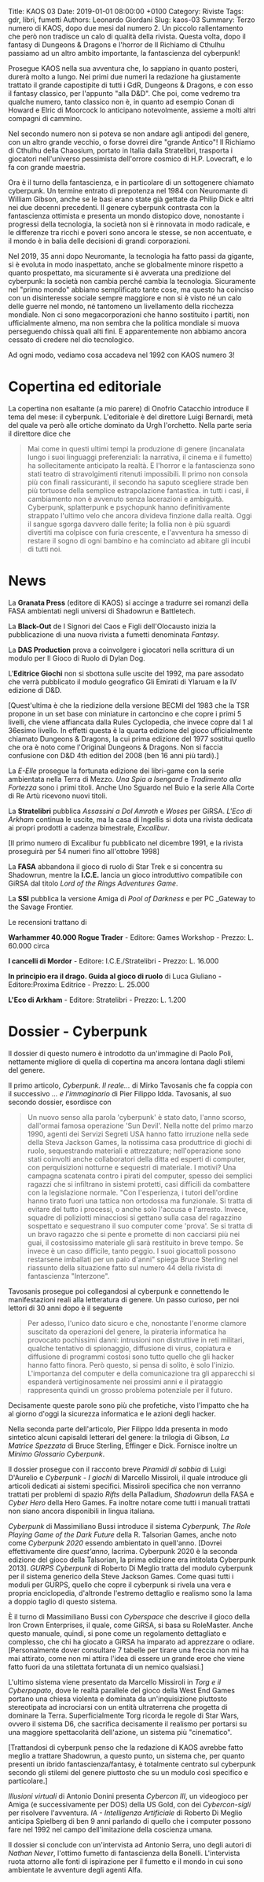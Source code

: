 Title: KAOS 03
Date: 2019-01-01 08:00:00 +0100
Category: Riviste
Tags: gdr, libri, fumetti
Authors: Leonardo Giordani
Slug: kaos-03
Summary: Terzo numero di KAOS, dopo due mesi dal numero 2. Un piccolo rallentamento che però non tradisce un calo di qualità della rivista. Questa volta, dopo il fantasy di Dungeons & Dragons e l'horror de Il Richiamo di Cthulhu passiamo ad un altro ambito importante, la fantascienza del cyberpunk!

Prosegue KAOS nella sua avventura che, lo sappiano in quanto posteri, durerà molto a lungo. Nei primi due numeri la redazione ha giustamente trattato il grande capostipite di tutti i GdR, Dungeons & Dragons, e con esso il fantasy classico, per l'appunto "alla D&D". Che poi, come vedremo tra qualche numero, tanto classico non è, in quanto ad esempio Conan di Howard e Elric di Moorcock lo anticipano notevolmente, assieme a molti altri compagni di cammino.

Nel secondo numero non si poteva se non andare agli antipodi del genere, con un altro grande vecchio, o forse dovrei dire "grande Antico"! Il Richiamo di Cthulhu della Chaosium, portato in Italia dalla Stratelibri, trasporta i giocatori nell'universo pessimista dell'orrore cosmico di H.P. Lovecraft, e lo fa con grande maestria.

Ora è il turno della fantascienza, e in particolare di un sottogenere chiamato cyberpunk. Un termine entrato di prepotenza nel 1984 con Neuromante di William Gibson, anche se le basi erano state già gettate da Philip Dick e altri nei due decenni precedenti. Il genere cyberpunk contrasta con la fantascienza ottimista e presenta un mondo distopico dove, nonostante i progressi della tecnologia, la società non si è rinnovata in modo radicale, e le differenze tra ricchi e poveri sono ancora le stesse, se non accentuate, e il mondo è in balia delle decisioni di grandi corporazioni.

Nel 2019, 35 anni dopo Neuromante, la tecnologia ha fatto passi da gigante, si è evoluta in modo inaspettato, anche se globalmente minore rispetto a quanto prospettato, ma sicuramente si è avverata una predizione del cyberpunk: la società non cambia perché cambia la tecnologia. Sicuramente nel "primo mondo" abbiamo semplificato tante cose, ma questo ha coinciso con un disinteresse sociale sempre maggiore e non si è visto né un calo delle guerre nel mondo, né tantomeno un livellamento della ricchezza mondiale. Non ci sono megacorporazioni che hanno sostituito i partiti, non ufficialmente almeno, ma non sembra che la politica mondiale si muova perseguendo chissà quali alti fini. E apparentemente non abbiamo ancora cessato di credere nel dio tecnologico.

Ad ogni modo, vediamo cosa accadeva nel 1992 con KAOS numero 3!

# Copertina ed editoriale

La copertina non esaltante (a mio parere) di Onofrio Catacchio introduce il tema del mese: il cyberpunk. L'editoriale  è del direttore Luigi Bernardi, metà del quale va però alle ortiche dominato da Urgh l'orchetto. Nella parte seria il direttore dice che

> Mai come in questi ultimi tempi la produzione di genere (incanalata lungo i suoi linguaggi preferenziali: la narrativa, il cinema e il fumetto) ha sollecitamente anticipato la realtà. E l'horror e la fantascienza sono stati teatro di stravolgimenti ritenuti impossibili. Il primo non consola più con finali rassicuranti, il secondo ha saputo scegliere strade ben più tortuose della semplice estrapolazione fantastica. in tutti i casi, il cambiamento non è avvenuto senza lacerazioni e ambiguità. Cyberpunk, splatterpunk e psychopunk hanno definitivamente strappato l'ultimo velo che ancora divideva finzione dalla realtà. Oggi il sangue sgorga davvero dalle ferite; la follia non è più sguardi divertiti ma colpisce con furia crescente, e l'avventura ha smesso di restare il sogno di ogni bambino e ha cominciato ad abitare gli incubi di tutti noi.

# News

La **Granata Press** (editore di KAOS) si accinge a tradurre sei romanzi della FASA ambientati negli universi di Shadowrun e Battletech.

La **Black-Out** de I Signori del Caos e Figli dell'Olocausto inizia la pubblicazione di una nuova rivista a fumetti denominata _Fantasy_.

La **DAS Production** prova a coinvolgere i giocatori nella scrittura di un modulo per Il Gioco di Ruolo di Dylan Dog.

L'**Editrice Giochi** non si sbottona sulle uscite del 1992, ma pare assodato che verrà pubblicato il modulo geografico Gli Emirati di Ylaruam e la IV edizione di D&D.

[Quest'ultima è che la riedizione della versione BECMI del 1983 che la TSR propone in un set base con miniature in cartoncino e che copre i primi 5 livelli, che viene affiancata dalla Rules Cyclopedia, che invece copre dal 1 al 36esimo livello. In effetti questa è la quarta edizione del gioco ufficialmente chiamato Dungeons & Dragons, la cui prima edizione del 1977 sostituì quello che ora è noto come l'Original Dungeons & Dragons. Non si faccia confusione con D&D 4th edition del 2008 (ben 16 anni più tardi).]

La *E-Elle* prosegue la fortunata edizione dei libri-game con la serie ambientata nella Terra di Mezzo. _Una Spia a Isengard_ e _Tradimento alla Fortezza_ sono i primi titoli. Anche Uno Sguardo nel Buio e la serie Alla Corte di Re Artù ricevono nuovi titoli.

La **Stratelibri** pubblica _Assassini a Dol Amroth_ e _Woses_ per GiRSA. _L'Eco di Arkham_ continua le uscite, ma la casa di Ingellis si dota una rivista dedicata ai propri prodotti a cadenza bimestrale, _Excalibur_.

[Il primo numero di Excalibur fu pubblicato nel dicembre 1991, e la rivista proseguirà per 54 numeri fino all'ottobre 1998]

La **FASA** abbandona il gioco di ruolo di Star Trek e si concentra su Shadowrun, mentre la **I.C.E.** lancia un gioco introduttivo compatibile con GiRSA dal titolo _Lord of the Rings Adventures Game_.

La **SSI** pubblica la versione Amiga di _Pool of Darkness_ e per PC _Gateway to the Savage Frontier.

Le recensioni trattano di

**Warhammer 40.000 Rogue Trader** - Editore: Games Workshop - Prezzo: L. 60.000 circa

**I cancelli di Mordor** - Editore: I.C.E./Stratelibri - Prezzo: L. 16.000

**In principio era il drago. Guida al gioco di ruolo** di Luca Giuliano - Editore:Proxima Editrice - Prezzo: L. 25.000

**L'Eco di Arkham** - Editore: Stratelibri - Prezzo: L. 1.200

# Dossier - Cyberpunk

Il dossier di questo numero è introdotto da un'immagine di Paolo Poli, nettamente migliore di quella di copertina ma ancora lontana dagli stilemi del genere.

Il primo articolo, _Cyberpunk. Il reale..._ di Mirko Tavosanis che fa coppia con il successivo _... e l'immaginario_ di Pier Filippo Idda. Tavosanis, al suo secondo dossier, esordisce con

> Un nuovo senso alla parola 'cyberpunk' è stato dato, l'anno scorso, dall'ormai famosa operazione 'Sun Devil'. Nella notte del primo marzo 1990, agenti dei Servizi Segreti USA hanno fatto irruzione nella sede della Steva Jackson Games, la notissima casa produttrice di giochi di ruolo, sequestrando materiali e attrezzature; nell'operazione sono stati coinvolti anche collaboratori della ditta ed esperti di computer, con perquisizioni notturne e sequestri di materiale. I motivi? Una campagna scatenata contro i pirati del computer, spesso dei semplici ragazzi che si infiltrano in sistemi protetti, casi difficili da combattere con la legislazione normale. "Con l'esperienza, i tutori dell'ordine hanno tirato fuori una tattica non ortodossa ma funzionale. Si tratta di evitare del tutto i processi, o anche solo l'accusa e l'arresto. Invece, squadre di poliziotti minacciosi si gettano sulla casa del ragazzino sospettato e sequestrano il suo computer come 'prova'. Se si tratta di un bravo ragazzo che si pente e promette di non cacciarsi più nei guai, il costosissimo materiale gli sarà restituito in breve tempo. Se invece è un caso difficile, tanto peggio. I suoi giocattoli possono restarsene imballati per un paio d'anni" spiega Bruce Sterling nel riassunto della situazione fatto sul numero 44 della rivista di fantascienza "Interzone".

Tavosanis prosegue poi collegandosi al cyberpunk e connettendo le manifestazioni reali alla letteratura di genere. Un passo curioso, per noi lettori di 30 anni dopo è il seguente

> Per adesso, l'unico dato sicuro e che, nonostante l'enorme clamore suscitato da operazioni del genere, la pirateria informatica ha provocato pochissimi danni: intrusioni non distruttive in reti militari, qualche tentativo di spionaggio, diffusione di virus, copiatura e diffusione di programmi costosi sono tutto quello che gli hacker hanno fatto finora. Però questo, si pensa di solito, è solo l'inizio. L'importanza del computer e della comunicazione tra gli apparecchi si espanderà vertiginosamente nei prossimi anni e il pirataggio rappresenta quindi un grosso problema potenziale per il futuro.

Decisamente queste parole sono più che profetiche, visto l'impatto che ha al giorno d'oggi la sicurezza informatica e le azioni degli hacker.

Nella seconda parte dell'articolo, Pier Filippo Idda presenta in modo sintetico alcuni capisaldi letterari del genere: la trilogia di Gibson, _La Matrice Spezzata_ di Bruce Sterling, Effinger e Dick. Fornisce inoltre un _Minimo Glossario Cyberpunk_.

Il dossier prosegue con il racconto breve _Piramidi di sabbia_ di Luigi D'Aurelio e _Cyberpunk - I giochi_ di Marcello Missiroli, il quale introduce gli articoli dedicati ai sistemi specifici. Missiroli specifica che non verranno trattati per problemi di spazio _Rifts_ della Palladium, _Shadowrun_ della FASA e _Cyber Hero_ della Hero Games. Fa inoltre notare come tutti i manuali trattati non siano ancora disponibili in lingua italiana.

_Cyberpunk_ di Massimiliano Bussi introduce il sistema _Cyberpunk, The Role Playing Game of the Dark Future_ della R. Talsorian Games, anche noto come _Cyberpunk 2020_ essendo ambientato in quell'anno. [Dovrei effettivamente dire _quest'anno_, lacrima. Cyberpunk 2020 è la seconda edizione del gioco della Talsorian, la prima edizione era intitolata Cyberpunk 2013]. _GURPS Cyberpunk_ di Roberto Di Meglio tratta del modulo cyberpunk per il sistema generico della Steve Jackson Games. Come quasi tutti i moduli per GURPS, quello che copre il cyberpunk si rivela una vera e propria enciclopedia, d'altronde l'estremo dettaglio e realismo sono la lama a doppio taglio di questo sistema.

È il turno di Massimiliano Bussi con _Cyberspace_ che descrive il gioco della Iron Crown Enterprises, il quale, come GiRSA, si basa su RoleMaster. Anche questo manuale, quindi, si pone come un regolamento dettagliato e complesso, che chi ha giocato a GiRSA ha imparato ad apprezzare o odiare. [Personalmente dover consultare 7 tabelle per tirare una freccia non mi ha mai attirato, come non mi attira l'idea di essere un grande eroe che viene fatto fuori da una stilettata fortunata di un nemico qualsiasi.]

L'ultimo sistema viene presentato da Marcello Missiroli in _Torg e il Cyberpapato_, dove le realtà parallele del gioco della West End Games portano una chiesa violenta e dominata da un'inquisizione piuttosto stereotipata ad incrociarsi con un entità ultraterrena che progetta di dominare la Terra. Superficialmente Torg ricorda le regole di Star Wars, ovvero il sistema D6, che sacrifica decisamente il realismo per portarsi su una maggiore spettacolarità dell'azione, un sistema più "cinematico".

[Trattandosi di cyberpunk penso che la redazione di KAOS avrebbe fatto meglio a trattare Shadowrun, a questo punto, un sistema che, per quanto presenti un ibrido fantascienza/fantasy, è totalmente centrato sul cyberpunk secondo gli stilemi del genere piuttosto che su un modulo così specifico e particolare.]

_Illusioni virtuali_ di Antonio Donini presenta _Cybercon III_, un videogioco per Amiga (e successivamente per DOS) della US Gold, con dei _Cybercon-sigli_ per risolvere l'avventura. _IA - Intelligenza Artificiale_ di Roberto Di Meglio anticipa Spielberg di ben 9 anni parlando di quello che i computer possono fare nel 1992 nel campo dell'imitazione della coscienza umana.

Il dossier si conclude con un'intervista ad Antonio Serra, uno degli autori di _Nathan Never_, l'ottimo fumetto di fantascienza della Bonelli. L'intervista ruota attorno alle fonti di ispirazione per il fumetto e il mondo in cui sono ambientate le avventure degli agenti Alfa.

